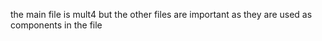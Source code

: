 the main file is mult4 but the other files are important as they are used as components in the file
